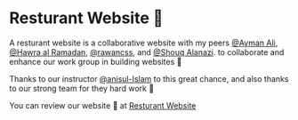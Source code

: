 # Resturant Website :spaghetti:
A resturant website is a collaborative website with my peers [@Ayman Ali](https://github.com/Ayman52), [@Hawra al Ramadan](https://github.com/hawra-alramadan),
[@rawancss](https://github.com/rawancss), and [@Shouq Alanazi](https://github.com/Shouq99).
to collaborate and enhance our work group in building websites :star2:

Thanks to our instructor [@anisul-Islam](https://github.com/anisul-Islam) to this great chance, and also thanks to our strong team for they hard work :muscle:

You can review our website :tada: at [Resturant Website](https://sparkly-griffin-600dea.netlify.app/#top)
